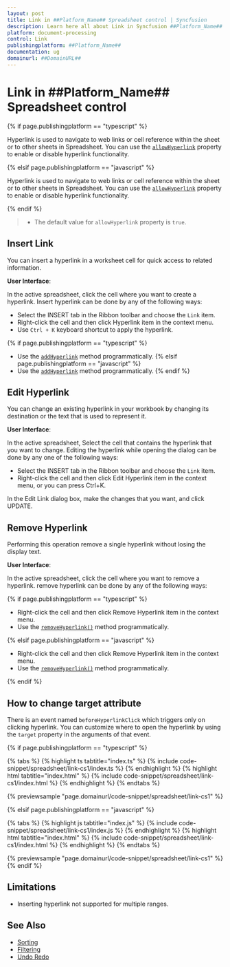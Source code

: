 ```yaml
---
layout: post
title: Link in ##Platform_Name## Spreadsheet control | Syncfusion
description: Learn here all about Link in Syncfusion ##Platform_Name## Spreadsheet control of Syncfusion Essential JS 2 and more.
platform: document-processing
control: Link 
publishingplatform: ##Platform_Name##
documentation: ug
domainurl: ##DomainURL##
---
```


# Link in ##Platform_Name## Spreadsheet control

{% if page.publishingplatform == "typescript" %}

Hyperlink is used to navigate to web links or cell reference within the sheet or to other sheets in Spreadsheet. You can use the [`allowHyperlink`](https://ej2.syncfusion.com/documentation/api/spreadsheet/#allowhyperlink) property to enable or disable hyperlink functionality.

{% elsif page.publishingplatform == "javascript" %}

Hyperlink is used to navigate to web links or cell reference within the sheet or to other sheets in Spreadsheet. You can use the [`allowHyperlink`](https://ej2.syncfusion.com/javascript/documentation/api/spreadsheet/#allowhyperlink) property to enable or disable hyperlink functionality.

{% endif %}

> * The default value for `allowHyperlink` property is `true`.

## Insert Link

You can insert a hyperlink in a worksheet cell for quick access to related information.

**User Interface**:

In the active spreadsheet, click the cell where you want to create a hyperlink. Insert hyperlink can be done by any of the following ways:

* Select the INSERT tab in the Ribbon toolbar and choose the `Link` item.
* Right-click the cell and then click Hyperlink item in the context menu.
* Use `Ctrl + K` keyboard shortcut to apply the hyperlink.

{% if page.publishingplatform == "typescript" %}
* Use the [`addHyperlink`](https://ej2.syncfusion.com/documentation/api/spreadsheet/#addhyperlink) method programmatically.
{% elsif page.publishingplatform == "javascript" %}
* Use the [`addHyperlink`](https://ej2.syncfusion.com/javascript/documentation/api/spreadsheet/#addhyperlink) method programmatically.
{% endif %}
 
## Edit Hyperlink

You can change an existing hyperlink in your workbook by changing its destination or the text that is used to represent it.

**User Interface**:

In the active spreadsheet, Select the cell that contains the hyperlink that you want to change. Editing the hyperlink while opening the dialog can be done by any one of the following ways:

* Select the INSERT tab in the Ribbon toolbar and choose the `Link` item.
* Right-click the cell and then click Edit Hyperlink item in the context menu, or you can press Ctrl+K.

In the Edit Link dialog box, make the changes that you want, and click UPDATE.

## Remove Hyperlink

Performing this operation remove a single hyperlink without losing the display text.

**User Interface**:

In the active spreadsheet, click the cell where you want to remove a hyperlink. remove hyperlink can be done by any of the following ways:

{% if page.publishingplatform == "typescript" %}

* Right-click the cell and then click Remove Hyperlink item in the context menu.
* Use the [`removeHyperlink()`](https://ej2.syncfusion.com/documentation/api/spreadsheet/#removehyperlink) method programmatically.

{% elsif page.publishingplatform == "javascript" %}

* Right-click the cell and then click Remove Hyperlink item in the context menu.
* Use the [`removeHyperlink()`](https://ej2.syncfusion.com/javascript/documentation/api/spreadsheet/#removehyperlink) method programmatically.

{% endif %}

## How to change target attribute

There is an event named `beforeHyperlinkClick` which triggers only on clicking hyperlink. You can customize where to open the hyperlink by using the `target` property in the arguments of that event.

{% if page.publishingplatform == "typescript" %}

 {% tabs %}
{% highlight ts tabtitle="index.ts" %}
{% include code-snippet/spreadsheet/link-cs1/index.ts %}
{% endhighlight %}
{% highlight html tabtitle="index.html" %}
{% include code-snippet/spreadsheet/link-cs1/index.html %}
{% endhighlight %}
{% endtabs %}
        
{% previewsample "page.domainurl/code-snippet/spreadsheet/link-cs1" %}

{% elsif page.publishingplatform == "javascript" %}

{% tabs %}
{% highlight js tabtitle="index.js" %}
{% include code-snippet/spreadsheet/link-cs1/index.js %}
{% endhighlight %}
{% highlight html tabtitle="index.html" %}
{% include code-snippet/spreadsheet/link-cs1/index.html %}
{% endhighlight %}
{% endtabs %}

{% previewsample "page.domainurl/code-snippet/spreadsheet/link-cs1" %}
{% endif %}

## Limitations

* Inserting hyperlink not supported for multiple ranges.

## See Also

* [Sorting](./sort)
* [Filtering](./filter)
* [Undo Redo](./undo-redo)
